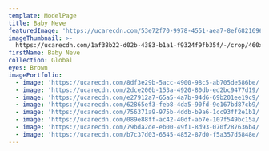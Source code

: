 ```yaml
---
template: ModelPage
title: Baby Neve
featuredImage: 'https://ucarecdn.com/53e72f70-9978-4551-aea7-8ef68216969e/'
imageThumbnail: >-
  https://ucarecdn.com/1af38b22-d02b-4383-b1a1-f9324f9fb35f/-/crop/460x484/627,614/-/preview/
firstName: Baby Neve
collection: Global
eyes: Brown
imagePortfolio:
  - image: 'https://ucarecdn.com/8df3e29b-5acc-4900-98c5-ab705de586be/'
  - image: 'https://ucarecdn.com/2dce200b-153a-4920-80db-ed2bc9477d19/'
  - image: 'https://ucarecdn.com/e27912a7-65a5-4a7b-94d6-69b201ee19c9/'
  - image: 'https://ucarecdn.com/62865ef3-feb8-4da5-90fd-9e167bd87cb9/'
  - image: 'https://ucarecdn.com/756371a9-975b-4ddb-b9a6-1cc93ff2e1b1/'
  - image: 'https://ucarecdn.com/089e88ff-ac42-40df-ab7e-107f549bc15a/'
  - image: 'https://ucarecdn.com/79bda2de-eb00-49f1-8d93-070f287636b4/'
  - image: 'https://ucarecdn.com/b7c37d03-6545-4852-87d0-f5a357d5848e/'
---
```


